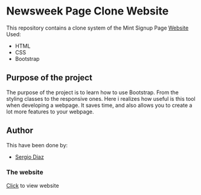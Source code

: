 # Newsweek Page Clone Website

This repository contains a clone system of the Mint Signup Page [Website](https://www.newsweek.com/)
Used:

* HTML
* CSS
* Bootstrap

## Purpose of the project
The purpose of the project is to learn how to use Bootstrap. From the styling classes to the responsive ones. Here i realizes how useful is this tool when developing a webpage. It saves time, and also allows you to create a lot more features to your webpage.

## Author
This have been done by:

* [Sergio Diaz](https://github.com/serdg0) 

### The website
[Click](https://serdg0.github.io/Newsweek-design/.) to view website